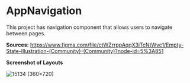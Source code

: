 # AppNavigation 
This project has navigation component that allows users to navigate between pages.

**Sources:** https://www.figma.com/file/ctWZrrppAqqX3iTcNtWvc1/Empty-State-Illustration-(Community)-(Community)?node-id=5%3A851


**Screenshot of Layouts**

![15134 (360×720)](https://user-images.githubusercontent.com/53402156/165100401-b782a3bd-3f9e-45b7-b313-a2d5fb264356.gif)

